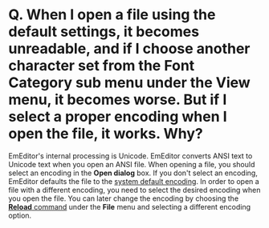 # Q. When I open a file using the default settings, it becomes unreadable, and if I choose another character set from the Font Category sub menu under the View menu, it becomes worse. But if I select a proper encoding when I open the file, it works. Why?

EmEditor's internal processing is Unicode. EmEditor
converts ANSI text to Unicode text when you open an ANSI file. When opening a
file, you should select an encoding in
the **Open dialog** box. If you don't select an encoding, EmEditor defaults
the file to the
[system default encoding](../../glossary/systemdefaultencoding).
In order to open a file with a different encoding, you need to select the
desired encoding when you open the file. You can later change the encoding by
choosing the [**Reload** command](../../cmd/file/file_reload_defined) under the **File** menu and selecting a different encoding option.
